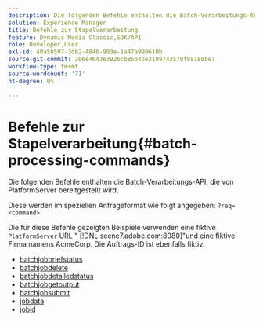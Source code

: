 ```yaml
---
description: Die folgenden Befehle enthalten die Batch-Verarbeitungs-API, die von PlatformServer bereitgestellt wird.
solution: Experience Manager
title: Befehle zur Stapelverarbeitung
feature: Dynamic Media Classic,SDK/API
role: Developer,User
exl-id: 40a5b597-3db2-4846-903e-1a47a999610b
source-git-commit: 206e4643e3926cb85b4be2189743578f88180be7
workflow-type: tm+mt
source-wordcount: '71'
ht-degree: 0%

---
```


# Befehle zur Stapelverarbeitung{#batch-processing-commands}

Die folgenden Befehle enthalten die Batch-Verarbeitungs-API, die von PlatformServer bereitgestellt wird.

Diese werden im speziellen Anfrageformat wie folgt angegeben: `?req=<command>`

Die für diese Befehle gezeigten Beispiele verwenden eine fiktive `PlatformServer` URL &quot; [!DNL scene7.adobe.com:8080]&quot;und eine fiktive Firma namens AcmeCorp. Die Auftrags-ID ist ebenfalls fiktiv.

* [batchjobbriefstatus](r-batchjobbriefstatus.md)
* [batchjobdelete](r-batchjobdelete.md)
* [batchjobdetailedstatus](r-batchjobdetailedstatus.md)
* [batchjobgetoutput](r-batchjobgetoutput.md)
* [batchjobsubmit](r-batchjobsubmit.md)
* [jobdata](r-jobdata.md)
* [jobid](r-jobid.md)
